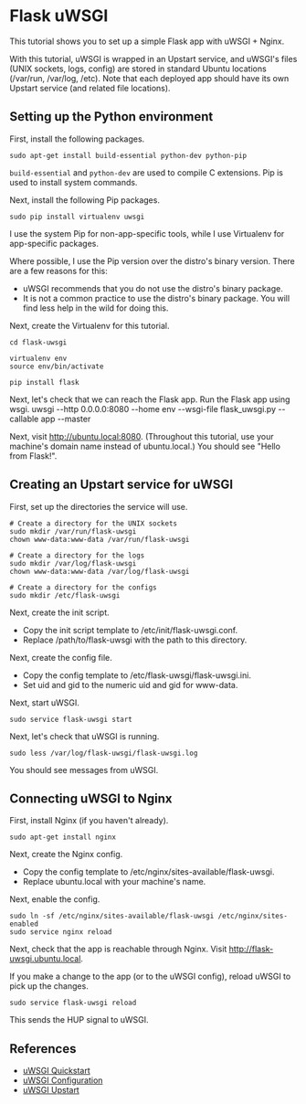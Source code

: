 Flask uWSGI
===
This tutorial shows you to set up a simple Flask app with uWSGI + Nginx.

With this tutorial, uWSGI is wrapped in an Upstart service, and uWSGI's files (UNIX sockets, logs, config) are stored in standard Ubuntu locations (/var/run, /var/log, /etc). Note that each deployed app should have its own Upstart service (and related file locations).

Setting up the Python environment
---
First, install the following packages.
    
    sudo apt-get install build-essential python-dev python-pip

`build-essential` and `python-dev` are used to compile C extensions. Pip is used to install system commands.

Next, install the following Pip packages.

    sudo pip install virtualenv uwsgi 

I use the system Pip for non-app-specific tools, while I use Virtualenv for app-specific packages.

Where possible, I use the Pip version over the distro's binary version. There are a few reasons for this:

- uWSGI recommends that you do not use the distro's binary package.
- It is not a common practice to use the distro's binary package. You will find
  less help in the wild for doing this.

Next, create the Virtualenv for this tutorial.

    cd flask-uwsgi
    
    virtualenv env
    source env/bin/activate

    pip install flask

Next, let's check that we can reach the Flask app. Run the Flask app using wsgi. 
    uwsgi --http 0.0.0.0:8080 --home env --wsgi-file flask_uwsgi.py --callable app --master

Next, visit http://ubuntu.local:8080. (Throughout this tutorial, use your machine's domain name instead of ubuntu.local.) You should see "Hello from Flask!".

Creating an Upstart service for uWSGI
---
First, set up the directories the service will use.

    # Create a directory for the UNIX sockets
    sudo mkdir /var/run/flask-uwsgi
    chown www-data:www-data /var/run/flask-uwsgi

    # Create a directory for the logs
    sudo mkdir /var/log/flask-uwsgi
    chown www-data:www-data /var/log/flask-uwsgi

    # Create a directory for the configs
    sudo mkdir /etc/flask-uwsgi

Next, create the init script.

- Copy the init script template to /etc/init/flask-uwsgi.conf.
- Replace /path/to/flask-uwsgi with the path to this directory.

Next, create the config file.

- Copy the config template to /etc/flask-uwsgi/flask-uwsgi.ini.
- Set uid and gid to the numeric uid and gid for www-data.

Next, start uWSGI.

    sudo service flask-uwsgi start

Next, let's check that uWSGI is running.

    sudo less /var/log/flask-uwsgi/flask-uwsgi.log

You should see messages from uWSGI.

Connecting uWSGI to Nginx
---
First, install Nginx (if you haven't already).

    sudo apt-get install nginx    

Next, create the Nginx config.

- Copy the config template to /etc/nginx/sites-available/flask-uwsgi.
- Replace ubuntu.local with your machine's name.

Next, enable the config.

    sudo ln -sf /etc/nginx/sites-available/flask-uwsgi /etc/nginx/sites-enabled
    sudo service nginx reload

Next, check that the app is reachable through Nginx. Visit http://flask-uwsgi.ubuntu.local.

If you make a change to the app (or to the uWSGI config), reload uWSGI to pick up the changes.

    sudo service flask-uwsgi reload

This sends the HUP signal to uWSGI.

References
---
- [uWSGI Quickstart](http://uwsgi-docs.readthedocs.org/en/latest/WSGIquickstart.html)
- [uWSGI Configuration](http://uwsgi-docs.readthedocs.org/en/latest/Configuration.html)
- [uWSGI Upstart](http://uwsgi-docs.readthedocs.org/en/latest/Upstart.html)
